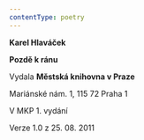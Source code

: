 ```yaml
---
contentType: poetry
---
```


<section>

**Karel Hlaváček**

**Pozdě k ránu**

Vydala **Městská knihovna v Praze**

Mariánské nám. 1, 115 72 Praha 1

V MKP 1. vydání

Verze 1.0 z 25. 08. 2011

</section>
